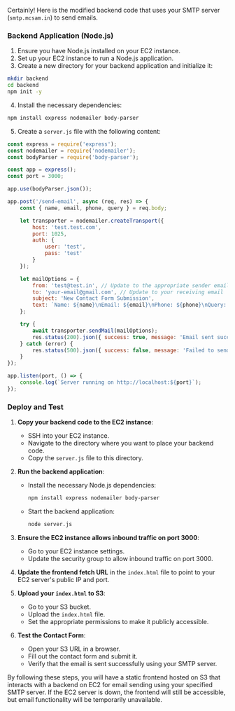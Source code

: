 Certainly! Here is the modified backend code that uses your SMTP server (`smtp.mcsam.in`) to send emails.

### Backend Application (Node.js)

1. Ensure you have Node.js installed on your EC2 instance.
2. Set up your EC2 instance to run a Node.js application.
3. Create a new directory for your backend application and initialize it:

```bash
mkdir backend
cd backend
npm init -y
```

4. Install the necessary dependencies:

```bash
npm install express nodemailer body-parser
```

5. Create a `server.js` file with the following content:

```javascript
const express = require('express');
const nodemailer = require('nodemailer');
const bodyParser = require('body-parser');

const app = express();
const port = 3000;

app.use(bodyParser.json());

app.post('/send-email', async (req, res) => {
    const { name, email, phone, query } = req.body;

    let transporter = nodemailer.createTransport({
        host: 'test.test.com',
        port: 1025,
        auth: {
            user: 'test',
            pass: 'test'
        }
    });

    let mailOptions = {
        from: 'test@test.in', // Update to the appropriate sender email
        to: 'your-email@gmail.com', // Update to your receiving email
        subject: 'New Contact Form Submission',
        text: `Name: ${name}\nEmail: ${email}\nPhone: ${phone}\nQuery: ${query}`
    };

    try {
        await transporter.sendMail(mailOptions);
        res.status(200).json({ success: true, message: 'Email sent successfully' });
    } catch (error) {
        res.status(500).json({ success: false, message: 'Failed to send email', error: error.toString() });
    }
});

app.listen(port, () => {
    console.log(`Server running on http://localhost:${port}`);
});
```

### Deploy and Test

1. **Copy your backend code to the EC2 instance**:
   - SSH into your EC2 instance.
   - Navigate to the directory where you want to place your backend code.
   - Copy the `server.js` file to this directory.

2. **Run the backend application**:
   - Install the necessary Node.js dependencies:
     ```bash
     npm install express nodemailer body-parser
     ```
   - Start the backend application:
     ```bash
     node server.js
     ```

3. **Ensure the EC2 instance allows inbound traffic on port 3000**:
   - Go to your EC2 instance settings.
   - Update the security group to allow inbound traffic on port 3000.

4. **Update the frontend fetch URL** in the `index.html` file to point to your EC2 server's public IP and port.

5. **Upload your `index.html` to S3**:
   - Go to your S3 bucket.
   - Upload the `index.html` file.
   - Set the appropriate permissions to make it publicly accessible.

6. **Test the Contact Form**:
   - Open your S3 URL in a browser.
   - Fill out the contact form and submit it.
   - Verify that the email is sent successfully using your SMTP server.

By following these steps, you will have a static frontend hosted on S3 that interacts with a backend on EC2 for email sending using your specified SMTP server. If the EC2 server is down, the frontend will still be accessible, but email functionality will be temporarily unavailable.